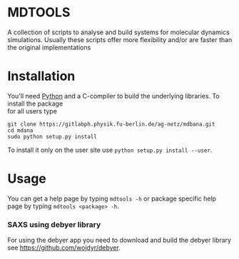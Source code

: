 # MDTOOLS

A collection of scripts to analyse and build systems for molecular dynamics simulations.
Usually these scripts offer more flexibility and/or are faster than the original implementations


# Installation

You'll need [Python](https://www.python.org) and a C-compiler to build the
underlying libraries. To install the package  
for all users type
```
git clone https://gitlabph.physik.fu-berlin.de/ag-netz/mdbana.git
cd mdana
sudo python setup.py install
```
To install it only on the user site use `python setup.py install --user`.

# Usage

You can get a help page by typing `mdtools -h` or package specific help page
by typing `mdtools <package> -h`.


### SAXS using debyer library

For using the debyer app you need to download and build
the debyer library see
https://github.com/wojdyr/debyer.
